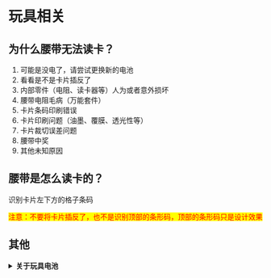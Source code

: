 # 玩具相关

## 为什么腰带无法读卡？

1. 可能是没电了，请尝试更换新的电池
2. 看看是不是卡片插反了
3. 内部零件（电阻、读卡器等）人为或者意外损坏
4. 腰带电阻毛病（万能套件）
5. 卡片条码印刷错误
6. 卡片印刷问题（油墨、覆膜、透光性等）
7. 卡片裁切误差问题
8. 腰带中奖
9. 其他未知原因

## 腰带是怎么读卡的？

识别卡片左下方的格子条码

<mark style="color:red;">注意：不要将卡片插反了，也不是识别顶部的条形码，顶部的条形码只是设计效果</mark>

## 其他

<details>

<summary><strong>关于玩具电池</strong></summary>

腰带、枪、神主机、卡盒枪剑 都是放两节AAA(1.5V)的7号电池

推荐GP超霸环保碳性电池、Panasonic松下碱性电池等

</details>
